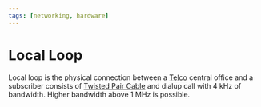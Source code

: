 ```yaml
---
tags: [networking, hardware]
---
```


# Local Loop

Local loop is the physical connection between a [Telco](202209271141.md) central
office and a subscriber consists of [Twisted Pair Cable](202210111832.md) and
dialup call with 4 kHz of bandwidth. Higher bandwidth above 1 MHz is possible.
